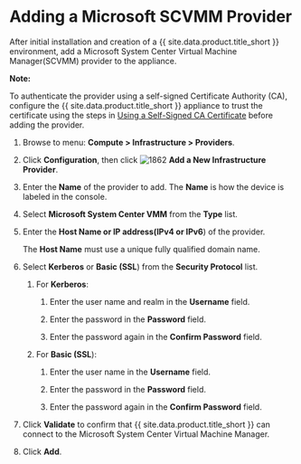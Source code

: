 # Adding a Microsoft SCVMM Provider

After initial installation and creation of a {{ site.data.product.title_short }}
environment, add a Microsoft System Center Virtual Machine Manager(SCVMM)
provider to the appliance.

**Note:**

To authenticate the provider using a self-signed Certificate Authority (CA),
configure the {{ site.data.product.title_short }} appliance to trust the
certificate using the steps in
[Using a Self-Signed CA Certificate](#app-self_signed_CA) before adding the
provider.

1. Browse to menu: **Compute > Infrastructure > Providers**.

2. Click **Configuration**, then click
   ![1862](../images/1862.png) **Add a New Infrastructure Provider**.

3. Enter the **Name** of the provider to add. The **Name** is how the device
   is labeled in the console.

4. Select **Microsoft System Center VMM** from the **Type** list.

5. Enter the **Host Name or IP address(IPv4 or IPv6**) of the provider.

    <div class="important">

    The **Host Name** must use a unique fully qualified domain name.

    </div>

6. Select **Kerberos** or **Basic (SSL**) from the **Security Protocol** list.

    1. For **Kerberos**:

        1. Enter the user name and realm in the **Username** field.

        2. Enter the password in the **Password** field.

        3. Enter the password again in the **Confirm Password** field.

    2. For **Basic (SSL**):

        1. Enter the user name in the **Username** field.

        2. Enter the password in the **Password** field.

        3. Enter the password again in the **Confirm Password** field.

7. Click **Validate** to confirm that {{ site.data.product.title_short }} can
   connect to the Microsoft System Center Virtual Machine Manager.

8. Click **Add**.
